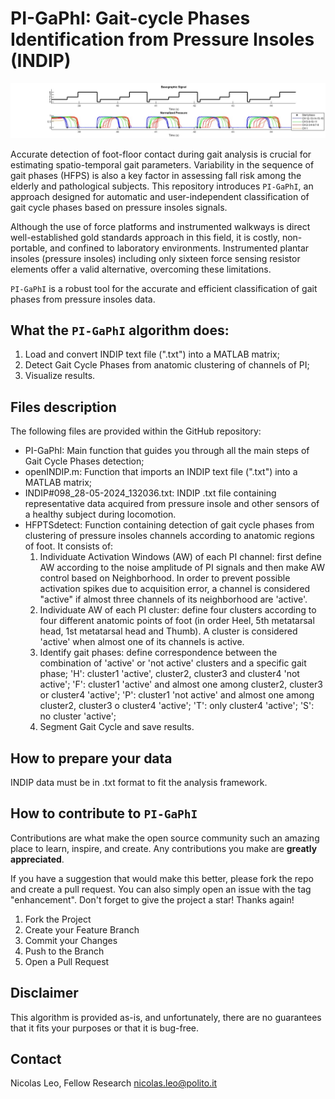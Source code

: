 # PI-GaPhI: Gait-cycle Phases Identification from Pressure Insoles (INDIP)

<p align="center">
<img  src="https://github.com/NicolasLeo-hub/PI-GAPhi/blob/main/detection_example.jpg" width="2000"/>
</p>

Accurate detection of foot-floor contact during gait analysis is crucial for estimating spatio-temporal gait parameters. Variability in the sequence of gait phases (HFPS) is also a key factor in assessing fall risk among the elderly and pathological subjects. This repository introduces ```PI-GaPhI```, an approach designed for automatic and user-independent classification of gait cycle phases based on pressure insoles signals.

Although the use of force platforms and instrumented walkways is direct well-established gold standards approach in this field, it is costly, non-portable, and confined to laboratory environments. Instrumented plantar insoles (pressure insoles) including only sixteen force sensing resistor elements offer a valid alternative, overcoming these limitations.

```PI-GaPhI``` is a robust tool for the accurate and efficient classification of gait phases from pressure insoles data.


## What the ```PI-GaPhI``` algorithm does:
1.	Load and convert INDIP text file (".txt") into a MATLAB matrix;
2.	Detect Gait Cycle Phases from anatomic clustering of channels of PI;
3.	Visualize results.

## Files description
The following files are provided within the GitHub repository:
- PI-GaPhI: Main function that guides you through all the main steps of Gait Cycle Phases detection;
- openINDIP.m: Function that imports an INDIP text file (".txt") into a MATLAB matrix;
- INDIP#098_28-05-2024_132036.txt: INDIP .txt file containing representative data acquired from pressure insole and other sensors of a healthy subject during locomotion.
- HFPTSdetect: Function containing detection of gait cycle phases from clustering of pressure insoles channels according to anatomic regions of foot. It consists of:
  1. Individuate Activation Windows (AW) of each PI channel: first define AW according to the noise amplitude of PI signals and then make AW control based on Neighborhood. In order to prevent possible activation spikes due to acquisition error, a channel is considered "active" if almost three channels of its neighborhood are 'active'.
  2. Individuate AW of each PI cluster: define four clusters according to four different anatomic points of foot (in order Heel, 5th metatarsal head, 1st metatarsal head and Thumb). A cluster is considered 'active' when almost one of its channels is active.
  3. Identify gait phases: define correspondence between the combination of 'active' or 'not active' clusters and a specific gait phase;
              'H': cluster1 'active', cluster2, cluster3 and cluster4 'not active';
              'F': cluster1 'active' and almost one among cluster2, cluster3 or cluster4 'active';
              'P': cluster1 'not active' and almost one among cluster2, cluster3 o cluster4 'active';
              'T': only cluster4 'active';
              'S': no cluster 'active';
  4. Segment Gait Cycle and save results.


## How to prepare your data
INDIP data must be in .txt format to fit the analysis framework.


## How to contribute to ```PI-GaPhI```
Contributions are what make the open source community such an amazing place to learn, inspire, and create. Any contributions you make are **greatly appreciated**.

If you have a suggestion that would make this better, please fork the repo and create a pull request. You can also simply open an issue with the tag "enhancement".
Don't forget to give the project a star! Thanks again!
1. Fork the Project
2. Create your Feature Branch
3. Commit your Changes
4. Push to the Branch
5. Open a Pull Request

## Disclaimer
This algorithm is provided as-is, and unfortunately, there are no guarantees that it fits your purposes or that it is bug-free.

## Contact
Nicolas Leo, Fellow Research
nicolas.leo@polito.it

